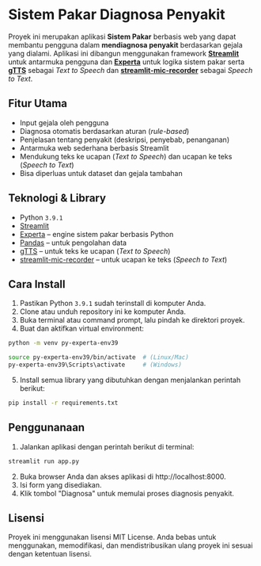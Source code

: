 # **Sistem Pakar Diagnosa Penyakit**

Proyek ini merupakan aplikasi **Sistem Pakar** berbasis web yang dapat membantu pengguna dalam **mendiagnosa penyakit** berdasarkan gejala yang dialami. Aplikasi ini dibangun menggunakan framework **[Streamlit](https://streamlit.io/)** untuk antarmuka pengguna dan **[Experta](https://github.com/nilp0inter/experta)** untuk logika sistem pakar serta **[gTTS](https://github.com/pndurette/gTTS)** sebagai *Text to Speech* dan **[streamlit-mic-recorder](https://github.com/B4PT0R/streamlit-mic-recorder)** sebagai *Speech to Text*.

## Fitur Utama
- Input gejala oleh pengguna
- Diagnosa otomatis berdasarkan aturan (*rule-based*)
- Penjelasan tentang penyakit (deskripsi, penyebab, penanganan)
- Antarmuka web sederhana berbasis Streamlit
- Mendukung teks ke ucapan (*Text to Speech*) dan ucapan ke teks (*Speech to Text*)
- Bisa diperluas untuk dataset dan gejala tambahan

## Teknologi & Library
- Python `3.9.1`
- [Streamlit](https://streamlit.io/)
- [Experta](https://github.com/nilp0inter/experta) – engine sistem pakar berbasis Python
- [Pandas](https://pandas.pydata.org/) – untuk pengolahan data
- [gTTS](https://github.com/pndurette/gTTS) – untuk teks ke ucapan (*Text to Speech*)
- [streamlit-mic-recorder](https://github.com/B4PT0R/streamlit-mic-recorder) – untuk ucapan ke teks (*Speech to Text*)

## Cara Install
1. Pastikan Python `3.9.1` sudah terinstall di komputer Anda.
2. Clone atau unduh repository ini ke komputer Anda.
3. Buka terminal atau command prompt, lalu pindah ke direktori proyek.
4. Buat dan aktifkan virtual environment:
```bash
python -m venv py-experta-env39

source py-experta-env39/bin/activate  # (Linux/Mac)
py-experta-env39\Scripts\activate     # (Windows)
```
5. Install semua library yang dibutuhkan dengan menjalankan perintah berikut:
```bash
pip install -r requirements.txt
```

## Penggunanaan
1. Jalankan aplikasi dengan perintah berikut di terminal:
```bash
streamlit run app.py
```
2. Buka browser Anda dan akses aplikasi di http://localhost:8000.
3. Isi form yang disediakan.
4. Klik tombol "Diagnosa" untuk memulai proses diagnosis penyakit.

## Lisensi
Proyek ini menggunakan lisensi MIT License. Anda bebas untuk menggunakan, memodifikasi, dan mendistribusikan ulang proyek ini sesuai dengan ketentuan lisensi.